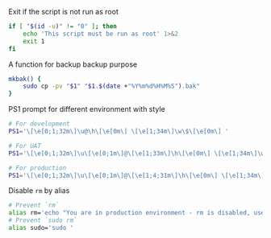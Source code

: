 Exit if the script is not run as root

```sh
if [ "$(id -u)" != "0" ]; then
	echo 'This script must be run as root' 1>&2
	exit 1
fi
```

A function for backup backup purpose

```sh
mkbak() {
	sudo cp -pv "$1" "$1.$(date +"%Y%m%d%H%M%S").bak"
}
```

PS1 prompt for different environment with style

```sh
# For development
PS1='\[\e[0;1;32m\]\u@\h\[\e[0m\] \[\e[1;34m\]\w\$\[\e[0m\] '

# For UAT
PS1='\[\e[0;1;32m\]\u\[\e[0;1m\]@\[\e[1;33m\]\h\[\e[0m\] \[\e[1;34m\]\w\$\[\e[0m\] '

# For production
PS1='\[\e[0;1;32m\]\u\[\e[0;1m\]@\[\e[1;4;31m\]\h\[\e[0m\] \[\e[1;34m\]\w\$\[\e[0m\] '
```

Disable `rm` by alias

```sh
# Prevent `rm`
alias rm='echo "You are in production environment - rm is disabled, use trash or /bin/rm instead."'
# Prevent `sudo rm`
alias sudo='sudo '
```
